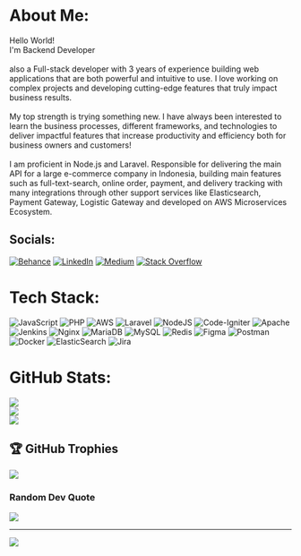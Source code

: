 # About Me:
Hello World!<br>I'm Backend Developer<br><br>also a Full-stack developer with 3 years of experience building web applications that are both powerful and intuitive to use. I love working on complex projects and developing cutting-edge features that truly impact business results.<br><br>My top strength is trying something new. I have always been interested to learn the business processes, different frameworks, and technologies to deliver impactful features that increase productivity and efficiency both for business owners and customers!<br><br>I am proficient in Node.js and Laravel. Responsible for delivering the main API for a large e-commerce company in Indonesia, building main features such as full-text-search, online order, payment, and delivery tracking with many integrations through other support services like Elasticsearch, Payment Gateway, Logistic Gateway and developed on AWS Microservices Ecosystem.


## Socials:
[![Behance](https://img.shields.io/badge/Behance-1769ff?logo=behance&logoColor=white)](https://behance.net/ohansyah) [![LinkedIn](https://img.shields.io/badge/LinkedIn-%230077B5.svg?logo=linkedin&logoColor=white)](https://linkedin.com/in/ohansyah-ohansyah-9972bb24a) [![Medium](https://img.shields.io/badge/Medium-12100E?logo=medium&logoColor=white)](https://medium.com/@ohansyah) [![Stack Overflow](https://img.shields.io/badge/-Stackoverflow-FE7A16?logo=stack-overflow&logoColor=white)](https://stackoverflow.com/users/9515291) 

# Tech Stack:
![JavaScript](https://img.shields.io/badge/javascript-%23323330.svg?style=for-the-badge&logo=javascript&logoColor=%23F7DF1E) ![PHP](https://img.shields.io/badge/php-%23777BB4.svg?style=for-the-badge&logo=php&logoColor=white) ![AWS](https://img.shields.io/badge/AWS-%23FF9900.svg?style=for-the-badge&logo=amazon-aws&logoColor=white) ![Laravel](https://img.shields.io/badge/laravel-%23FF2D20.svg?style=for-the-badge&logo=laravel&logoColor=white) ![NodeJS](https://img.shields.io/badge/node.js-6DA55F?style=for-the-badge&logo=node.js&logoColor=white) ![Code-Igniter](https://img.shields.io/badge/CodeIgniter-%23EF4223.svg?style=for-the-badge&logo=codeIgniter&logoColor=white) ![Apache](https://img.shields.io/badge/apache-%23D42029.svg?style=for-the-badge&logo=apache&logoColor=white) ![Jenkins](https://img.shields.io/badge/jenkins-%232C5263.svg?style=for-the-badge&logo=jenkins&logoColor=white) ![Nginx](https://img.shields.io/badge/nginx-%23009639.svg?style=for-the-badge&logo=nginx&logoColor=white) ![MariaDB](https://img.shields.io/badge/MariaDB-003545?style=for-the-badge&logo=mariadb&logoColor=white) ![MySQL](https://img.shields.io/badge/mysql-%2300f.svg?style=for-the-badge&logo=mysql&logoColor=white) ![Redis](https://img.shields.io/badge/redis-%23DD0031.svg?style=for-the-badge&logo=redis&logoColor=white) 	![Figma](https://img.shields.io/badge/figma-%23F24E1E.svg?style=for-the-badge&logo=figma&logoColor=white) ![Postman](https://img.shields.io/badge/Postman-FF6C37?style=for-the-badge&logo=postman&logoColor=white) ![Docker](https://img.shields.io/badge/docker-%230db7ed.svg?style=for-the-badge&logo=docker&logoColor=white) ![ElasticSearch](https://img.shields.io/badge/-ElasticSearch-005571?style=for-the-badge&logo=elasticsearch) ![Jira](https://img.shields.io/badge/jira-%230A0FFF.svg?style=for-the-badge&logo=jira&logoColor=white)

# GitHub Stats:
![](https://github-readme-stats.vercel.app/api?username=ohansyah&theme=tokyonight&hide_border=false&include_all_commits=false&count_private=true)<br/>
![](https://github-readme-streak-stats.herokuapp.com/?user=ohansyah&theme=tokyonight&hide_border=false)<br/>
![](https://github-readme-stats.vercel.app/api/top-langs/?username=ohansyah&theme=tokyonight&hide_border=false&include_all_commits=false&count_private=true&layout=compact)

## 🏆 GitHub Trophies
![](https://github-profile-trophy.vercel.app/?username=ohansyah&theme=darkhub&no-frame=true&no-bg=false&margin-w=4)

### Random Dev Quote
![](https://quotes-github-readme.vercel.app/api?type=horizontal&theme=dark)

---
[![](https://visitcount.itsvg.in/api?id=ohansyah&icon=5&color=1)](https://visitcount.itsvg.in)

<!-- Proudly created with GPRM ( https://gprm.itsvg.in ) -->
